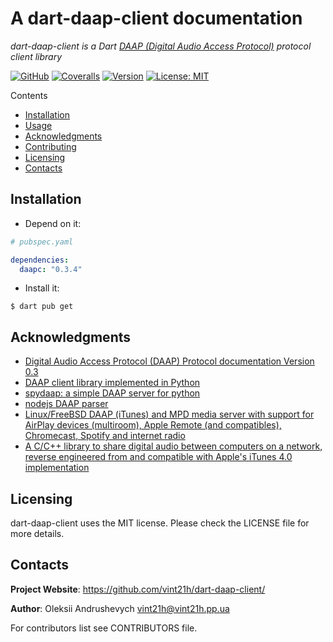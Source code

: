 # A dart-daap-client documentation

*dart-daap-client is a Dart [DAAP (Digital Audio Access Protocol)](https://en.wikipedia.org/wiki/Digital_Audio_Access_Protocol/)  protocol client library*

[![GitHub](https://github.com/vint21h/dart-daap-client/workflows/build/badge.svg)](https://github.com/vint21h/dart-daap-client/actions/)
[![Coveralls](https://coveralls.io/repos/github/vint21h/dart-daap-client/badge.svg?branch=master)](https://coveralls.io/github/vint21h/dart-daap-client?branch=master)
[![Version](https://img.shields.io/pub/v/daapc.svg)](https://pub.dartlang.org/packages/daapc/)
[![License: MIT](https://img.shields.io/badge/license-MIT-blue.svg)](https://opensource.org/licenses/MIT/)

Contents
* [Installation](#installation)
* [Usage](example/README.md)
* [Acknowledgments](#acknowledgments)
* [Contributing](CONTRIBUTING.md)
* [Licensing](#licensing)
* [Contacts](#contacts)

## Installation

* Depend on it:
```yaml
# pubspec.yaml

dependencies:
  daapc: "0.3.4"
```
* Install it:
```console
$ dart pub get
```

## Acknowledgments
* [Digital Audio Access Protocol (DAAP) Protocol documentation Version 0.3](https://github.com/bjoernricks/daap-protocol/)
* [DAAP client library implemented in Python](https://github.com/tominsam/PythonDaap/)
* [spydaap: a simple DAAP server for python](https://github.com/egh/spydaap/)
* [nodejs DAAP parser](https://github.com/roblan/daap-parser/)
* [Linux/FreeBSD DAAP (iTunes) and MPD media server with support for AirPlay devices (multiroom), Apple Remote (and compatibles), Chromecast, Spotify and internet radio](https://github.com/ejurgensen/forked-daapd/)
* [A C/C++ library to share digital audio between computers on a network, reverse engineered from and compatible with Apple's iTunes 4.0 implementation](https://sourceforge.net/projects/daap/)

## Licensing
dart-daap-client uses the MIT license. Please check the LICENSE file for more details.

## Contacts
**Project Website**: https://github.com/vint21h/dart-daap-client/

**Author**: Oleksii Andrushevych <vint21h@vint21h.pp.ua>

For contributors list see CONTRIBUTORS file.

